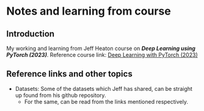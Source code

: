 # Notes and learning from course

## Introduction
My working and learning from Jeff Heaton course on *__Deep Learning using PyTorch (2023)__*.
Reference course link: [Deep Learning with PyTorch (2023)](https://www.youtube.com/playlist?list=PLjy4p-07OYzuy_lHcRW8lPTLPTTOmUpmi)

## Reference links and other topics
- Datasets: Some of the datasets which Jeff has shared, can be straight up found from his github repository.
    - For the same, can be read from the links mentioned respectively.